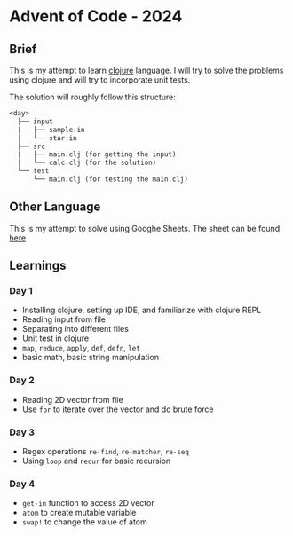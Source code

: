# Advent of Code - 2024

## Brief

This is my attempt to learn [clojure](https://clojure.org/) language. I will try to solve the problems using clojure and will try to incorporate unit tests.

The solution will roughly follow this structure:

```txt
<day>
  ├── input
  |   ├── sample.in
  │   └── star.in
  ├── src
  |   ├── main.clj (for getting the input)
  │   └── calc.clj (for the solution)
  └── test
      └── main.clj (for testing the main.clj)
```

## Other Language

This is my attempt to solve using Googhe Sheets. The sheet can be found [here](https://docs.google.com/spreadsheets/d/1J0_s6Qru7S0bcDWFz4C_9dLVCnyoUltKFkDm2KEm9TA)

## Learnings

### Day 1

- Installing clojure, setting up IDE, and familiarize with clojure REPL
- Reading input from file
- Separating into different files
- Unit test in clojure
- `map`, `reduce`, `apply`, `def`, `defn`, `let`
- basic math, basic string manipulation

### Day 2

- Reading 2D vector from file
- Use `for` to iterate over the vector and do brute force

### Day 3

- Regex operations `re-find`, `re-matcher`, `re-seq`
- Using `loop` and `recur` for basic recursion

### Day 4

- `get-in` function to access 2D vector
- `atom` to create mutable variable
- `swap!` to change the value of atom
